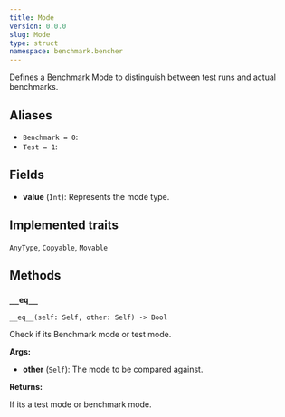 ```yaml
---
title: Mode
version: 0.0.0
slug: Mode
type: struct
namespace: benchmark.bencher
---
```


<section class='mojo-docs'>

Defines a Benchmark Mode to distinguish between test runs and actual benchmarks.

## Aliases

- `Benchmark = 0`:
- `Test = 1`:

## Fields

- ​<b>value</b> (`Int`): Represents the mode type.

## Implemented traits

`AnyType`,
`Copyable`,
`Movable`

## Methods

### `__eq__`

<div class='mojo-function-detail'>

<div class="mojo-function-sig">

`__eq__(self: Self, other: Self) -> Bool`

</div>

Check if its Benchmark mode or test mode.

**Args:**

- ​<b>other</b> (`Self`): The mode to be compared against.

**Returns:**

If its a test mode or benchmark mode.

</div>

</section>
